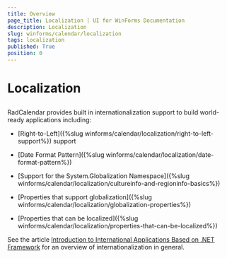 ```yaml
---
title: Overview
page_title: Localization | UI for WinForms Documentation
description: Localization
slug: winforms/calendar/localization
tags: localization
published: True
position: 0
---
```


# Localization



## 

RadCalendar provides built in internationalization support to build world-ready applications including: 

* [Right-to-Left]({%slug winforms/calendar/localization/right-to-left-support%}) support

* [Date Format Pattern]({%slug winforms/calendar/localization/date-format-pattern%})

* [Support for the System.Globalization Namespace]({%slug winforms/calendar/localization/cultureinfo-and-regioninfo-basics%})

* [Properties that support globalization]({%slug winforms/calendar/localization/globalization-properties%})

* [Properties that can be localized]({%slug winforms/calendar/localization/properties-that-can-be-localized%})

See the article [Introduction to International Applications Based on .NET Framework](http://msdn2.microsoft.com/en-us/library/t18274tk(vs.80).aspx) for an overview of internationalization in general. 
